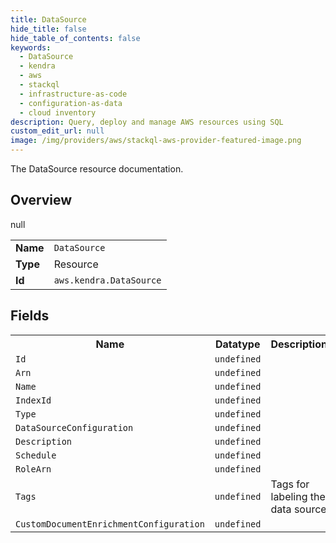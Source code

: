 ```yaml
---
title: DataSource
hide_title: false
hide_table_of_contents: false
keywords:
  - DataSource
  - kendra
  - aws
  - stackql
  - infrastructure-as-code
  - configuration-as-data
  - cloud inventory
description: Query, deploy and manage AWS resources using SQL
custom_edit_url: null
image: /img/providers/aws/stackql-aws-provider-featured-image.png
---
```

The DataSource resource documentation.

## Overview
<table><tbody>
<tr><td><b>Name</b></td><td><code>DataSource</code></td></tr>
<tr><td><b>Type</b></td><td>Resource</td></tr>
null
<tr><td><b>Id</b></td><td><code>aws.kendra.DataSource</code></td></tr>
</tbody></table>

## Fields
<table><tbody>
<tr><th>Name</th><th>Datatype</th><th>Description</th></tr>
<tr><td><code>Id</code></td><td><code>undefined</code></td><td></td></tr><tr><td><code>Arn</code></td><td><code>undefined</code></td><td></td></tr><tr><td><code>Name</code></td><td><code>undefined</code></td><td></td></tr><tr><td><code>IndexId</code></td><td><code>undefined</code></td><td></td></tr><tr><td><code>Type</code></td><td><code>undefined</code></td><td></td></tr><tr><td><code>DataSourceConfiguration</code></td><td><code>undefined</code></td><td></td></tr><tr><td><code>Description</code></td><td><code>undefined</code></td><td></td></tr><tr><td><code>Schedule</code></td><td><code>undefined</code></td><td></td></tr><tr><td><code>RoleArn</code></td><td><code>undefined</code></td><td></td></tr><tr><td><code>Tags</code></td><td><code>undefined</code></td><td>Tags for labeling the data source</td></tr><tr><td><code>CustomDocumentEnrichmentConfiguration</code></td><td><code>undefined</code></td><td></td></tr>
</tbody></table>